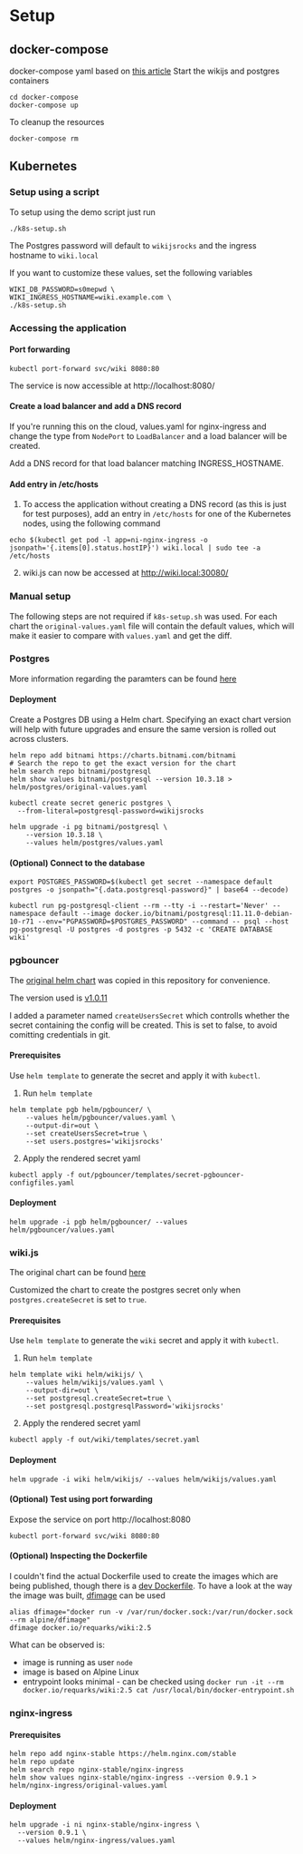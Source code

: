 # Setup
## docker-compose
docker-compose yaml based on [this article](https://velog.io/@snoop2head/Running-Wiki.js-on-local-with-docker-compose)
Start the wikijs and postgres containers
```
cd docker-compose
docker-compose up
```

To cleanup the resources
```
docker-compose rm
```

## Kubernetes
### Setup using a script
To setup using the demo script just run
```
./k8s-setup.sh
```

The Postgres password will default to `wikijsrocks` and the ingress hostname to `wiki.local`

If you want to customize these values, set the following variables
```
WIKI_DB_PASSWORD=s0mepwd \
WIKI_INGRESS_HOSTNAME=wiki.example.com \
./k8s-setup.sh
```
### Accessing the application
#### Port forwarding
```
kubectl port-forward svc/wiki 8080:80
```
The service is now accessible at http://localhost:8080/

#### Create a load balancer and add a DNS record
If you're running this on the cloud, values.yaml for nginx-ingress and change the type from `NodePort` to `LoadBalancer` and a load balancer will be created.

Add a DNS record for that load balancer matching INGRESS_HOSTNAME.

#### Add entry in /etc/hosts
1. To access the application without creating a DNS record (as this is just for test purposes), add an entry in `/etc/hosts` for one of the Kubernetes nodes, using the following command
```
echo $(kubectl get pod -l app=ni-nginx-ingress -o jsonpath='{.items[0].status.hostIP}') wiki.local | sudo tee -a /etc/hosts
```

2. wiki.js can now be accessed at http://wiki.local:30080/

### Manual setup
The following steps are not required if `k8s-setup.sh` was used.
For each chart the `original-values.yaml` file will contain the default values, which will make it easier to compare with `values.yaml` and get the diff.

### Postgres
More information regarding the paramters can be found [here](https://artifacthub.io/packages/helm/bitnami/postgresql)

#### Deployment
Create a Postgres DB using a Helm chart.
Specifying an exact chart version will help with future upgrades and ensure the same version is rolled out across clusters.

```
helm repo add bitnami https://charts.bitnami.com/bitnami
# Search the repo to get the exact version for the chart
helm search repo bitnami/postgresql
helm show values bitnami/postgresql --version 10.3.18 > helm/postgres/original-values.yaml
```
```
kubectl create secret generic postgres \
  --from-literal=postgresql-password=wikijsrocks
```

```
helm upgrade -i pg bitnami/postgresql \
    --version 10.3.18 \
    --values helm/postgres/values.yaml
```
#### (Optional) Connect to the database
```
export POSTGRES_PASSWORD=$(kubectl get secret --namespace default postgres -o jsonpath="{.data.postgresql-password}" | base64 --decode)

kubectl run pg-postgresql-client --rm --tty -i --restart='Never' --namespace default --image docker.io/bitnami/postgresql:11.11.0-debian-10-r71 --env="PGPASSWORD=$POSTGRES_PASSWORD" --command -- psql --host pg-postgresql -U postgres -d postgres -p 5432 -c 'CREATE DATABASE wiki'
```

### pgbouncer
The [original helm chart](
https://github.com/cradlepoint/kubernetes-helm-chart-pgbouncer/tree/master/pgbouncer) was copied in this repository for convenience.

The version used is [v1.0.11](https://github.com/cradlepoint/kubernetes-helm-chart-pgbouncer/archive/refs/tags/v1.0.11.tar.gz)

I added a parameter named `createUsersSecret` which controlls whether the secret containing the config will be created.
This is set to false, to avoid comitting credentials in git.

#### Prerequisites
Use `helm template` to generate the secret and apply it with `kubectl`.
1. Run `helm template`
```
helm template pgb helm/pgbouncer/ \
    --values helm/pgbouncer/values.yaml \
    --output-dir=out \
    --set createUsersSecret=true \
    --set users.postgres='wikijsrocks'
```
2. Apply the rendered secret yaml
```
kubectl apply -f out/pgbouncer/templates/secret-pgbouncer-configfiles.yaml
```

#### Deployment
```
helm upgrade -i pgb helm/pgbouncer/ --values helm/pgbouncer/values.yaml
```

### wiki.js
The original chart can be found [here](https://github.com/Requarks/wiki/tree/dev/dev/helm)

Customized the chart to create the postgres secret only when `postgres.createSecret` is set to `true`.

#### Prerequisites
Use `helm template` to generate the `wiki` secret and apply it with `kubectl`.
1. Run `helm template`
```
helm template wiki helm/wikijs/ \
    --values helm/wikijs/values.yaml \
    --output-dir=out \
    --set postgresql.createSecret=true \
    --set postgresql.postgresqlPassword='wikijsrocks'
```
2. Apply the rendered secret yaml
```
kubectl apply -f out/wiki/templates/secret.yaml
```
#### Deployment
```
helm upgrade -i wiki helm/wikijs/ --values helm/wikijs/values.yaml
```
#### (Optional) Test using port forwarding
Expose the service on port http://localhost:8080
```
kubectl port-forward svc/wiki 8080:80
```

#### (Optional) Inspecting the Dockerfile
I couldn't find the actual Dockerfile used to create the images which are being published, though there is a [dev Dockerfile](https://github.com/Requarks/wiki/blob/dev/dev/containers/Dockerfile).
To have a look at the way the image was built, [dfimage](https://hub.docker.com/r/alpine/dfimage) can be used
```
alias dfimage="docker run -v /var/run/docker.sock:/var/run/docker.sock --rm alpine/dfimage"
dfimage docker.io/requarks/wiki:2.5
```
What can be observed is:
* image is running as user `node`
* image is based on Alpine Linux
* entrypoint looks minimal - can be checked using `docker run -it --rm docker.io/requarks/wiki:2.5 cat /usr/local/bin/docker-entrypoint.sh`

### nginx-ingress
#### Prerequisites
```
helm repo add nginx-stable https://helm.nginx.com/stable
helm repo update
helm search repo nginx-stable/nginx-ingress
helm show values nginx-stable/nginx-ingress --version 0.9.1 > helm/nginx-ingress/original-values.yaml
```

#### Deployment
```
helm upgrade -i ni nginx-stable/nginx-ingress \
  --version 0.9.1 \
  --values helm/nginx-ingress/values.yaml
```